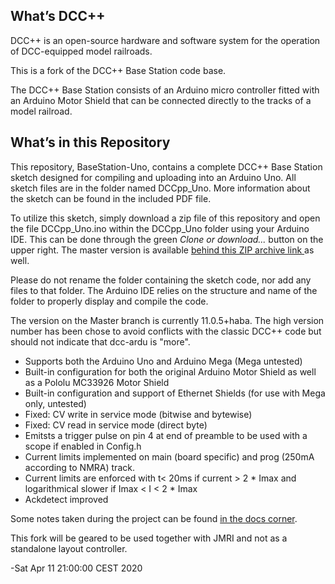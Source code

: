 What’s DCC++
------------

DCC++ is an open-source hardware and software system for the operation of DCC-equipped model railroads.

This is a fork of the DCC++ Base Station code base.

The DCC++ Base Station consists of an Arduino micro controller fitted with an Arduino Motor Shield that can be connected directly to the tracks of a model railroad.

What’s in this Repository
-------------------------

This repository, BaseStation-Uno, contains a complete DCC++ Base Station sketch designed for compiling and uploading into an Arduino Uno.  All sketch files are in the folder named DCCpp_Uno. More information about the sketch can be found in the included PDF file.

To utilize this sketch, simply download a zip file of this repository and open the file DCCpp_Uno.ino within the DCCpp_Uno folder using your Arduino IDE. This can be done through the green <em>Clone or download...</em> button on the upper right. The master version is available <A HREF="https://github.com/habazut/dcc-ardu/archive/master.zip"> behind this ZIP archive link </A> as well.

 Please do not rename the folder containing the sketch code, nor add any files to that folder.  The Arduino IDE relies on the structure and name of the folder to properly display and compile the code.

The version on the Master branch is currently 11.0.5+haba. The high version number has been chose to avoid conflicts
with the classic DCC++ code but should not indicate that dcc-ardu is "more".

* Supports both the Arduino Uno and Arduino Mega (Mega untested)
* Built-in configuration for both the original Arduino Motor Shield as well as a Pololu MC33926 Motor Shield
* Built-in configuration and support of Ethernet Shields (for use with Mega only, untested)
* Fixed: CV write in service mode (bitwise and bytewise)
* Fixed: CV read in service mode (direct byte)
* Emitsts a trigger pulse on pin 4 at end of preamble to be used with a scope if enabled in Config.h
* Current limits implemented on main (board specific) and prog (250mA according to NMRA) track.
* Current limits are enforced with t< 20ms if current > 2 * Imax and logarithmical slower if Imax < I < 2 * Imax
* Ackdetect improved

Some notes taken during the project can be found <A HREF="https://habazut.github.io/dcc-ardu/"> in the docs corner</A>.

This fork will be geared to be used together with JMRI and not as a standalone layout controller.

-Sat Apr 11 21:00:00 CEST 2020




